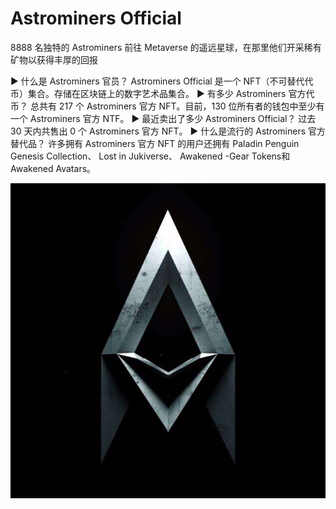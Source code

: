 # Astrominers Official

8888 名独特的 Astrominers 前往 Metaverse 的遥远星球，在那里他们开采稀有矿物以获得丰厚的回报

▶ 什么是 Astrominers 官员？
Astrominers Official 是一个 NFT（不可替代代币）集合。存储在区块链上的数字艺术品集合。
▶ 有多少 Astrominers 官方代币？
总共有 217 个 Astrominers 官方 NFT。目前，130 位所有者的钱包中至少有一个 Astrominers 官方 NTF。
▶ 最近卖出了多少 Astrominers Official？
过去 30 天内共售出 0 个 Astrominers 官方 NFT。
▶ 什么是流行的 Astrominers 官方替代品？
许多拥有 Astrominers 官方 NFT 的用户还拥有 Paladin Penguin Genesis Collection、 Lost in Jukiverse、 Awakened -Gear Tokens和 Awakened Avatars。

![nft](unnamed.jpg)
